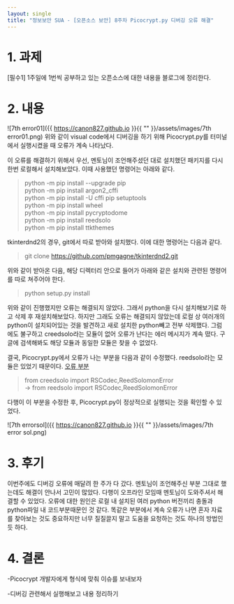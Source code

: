 ```yaml
---
layout: single
title: "정보보안 SUA - [오픈소스 보안] 8주차 Picocrypt.py 디버깅 오류 해결"
---
```


# 1. 과제

[필수1] 1주일에 1번씩 공부하고 있는 오픈소스에 대한 내용을 블로그에 정리한다.

# 2. 내용

![7th error01]({{ https://canon827.github.io }}{{ "" }}/assets/images/7th error01.png)
위와 같이 visual code에서 디버깅을 하기 위해 Picocrypt.py를 터미널에서 실행시켰을 때 오류가 계속 나타났다.

이 오류를 해결하기 위해서 우선, 멘토님이 조언해주셨던 대로 설치했던 패키지를 다시 한번 로컬해서 설치해보았다. 이때 사용했던 명령어는 아래와 같다.

>python -m pip install --upgrade pip    
>python -m pip install argon2_cffi     
>python -m pip install -U cffi pip setuptools    
>python -m pip install wheel    
>python -m pip install pycryptodome    
>python -m pip install reedsolo    
>python -m pip install ttkthemes    

tkinterdnd2의 경우, git에서 따로 받아와 설치했다. 이에 대한 명령어는 다음과 같다.

>git clone https://github.com/pmgagne/tkinterdnd2.git

위와 같이 받아온 다음, 해당 디렉터리 안으로 들어가 아래와 같은 설치와 관련된 명령어를 따로 쳐주어야 한다.

>python setup.py install

위와 같이 진행했지만 오류는 해결되지 않았다. 그래서 python을 다시 설치해보기로 하고 삭제 후 재설치해보았다. 하지만 그래도 오류는 해결되지 않았는데 로컬 상 여러개의 python이 설치되어있는 것을 발견하고 새로 설치한 python빼고 전부 삭제했다. 그럼에도 불구하고 creedsolo라는 모듈이 없어 오류가 난다는 에러 메시지가 계속 떴다. 구글에 검색해봐도 해당 모듈과 동일한 모듈은 찾을 수 없었다. 

결국, Picocrypt.py에서 오류가 나는 부분을 다음과 같이 수정했다. reedsolo라는 모듈은 있었기 때문이다. 
[오류 부분](https://github.com/henrychoi7/opensource-security-sua/blob/2e154a5265da3ac9241a5db65e77132223d3953a/canon827/Picocrypt/Picocrypt.py#L38)

>from creedsolo import RSCodec,ReedSolomonError     
>-> from reedsolo import RSCodec,ReedSolomonError 

다행이 이 부분을 수정한 후, Picocrypt.py이 정상적으로 실행되는 것을 확인할 수 있었다.

![7th errorsol]({{ https://canon827.github.io }}{{ "" }}/assets/images/7th error sol.png)

# 3. 후기

이번주에도 디버깅 오류에 매달려 한 주가 다 갔다. 멘토님이 조언해주신 부분 그대로 했는데도 해결이 안나서 고민이 많았다. 다행이 오프라인 모임때 멘토님이 도와주셔서 해결할 수 있었다. 오류에 대한 원인은 로컬 내 설치된 여러 python 버전끼리 충돌과 python파일 내 코드부분때문인 것 같다. 똑같은 부분에서 계속 오류가 나면 혼자 자료를 찾아보는 것도 중요하지만 너무 질질끌지 말고 도움을 요청하는 것도 하나의 방법인 듯 하다. 

# 4. 결론
-Picocrypt 개발자에게 형식에 맞춰 이슈를 보내보자

-디버깅 관련해서 실행해보고 내용 정리하기

